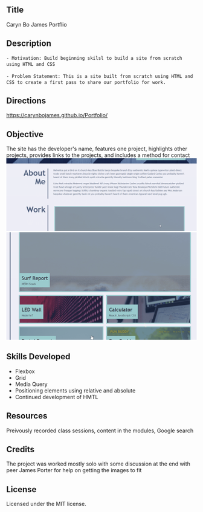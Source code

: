## Title
Caryn Bo James Portflio

## Description
    - Motivation: Build beginning skilsl to build a site from scratch using HTML and CSS

    - Problem Statement: This is a site built from scratch using HTML and CSS to create a first pass to share our portfolio for work.

## Directions
https://carynbojames.github.io/Portfolio/ 

## Objective
The site has the developer's name, features one project, highlights other projects, provides links to the projects, and includes a method for contact
![screenshot](assets/images/Reference%2001.png)
![sheenshot](assets/images/Reference%2002.png)

## Skills Developed
 - Flexbox
 - Grid
 - Media Query
 - Positioning elements using relative and absolute
 - Continued development of HMTL


## Resources
Preivously recorded class sessions, content in the modules, Google search

## Credits
The project was worked mostly solo with some discussion at the end with peer James Porter for help on getting the images to fit 

## License
Licensed under the MIT license.